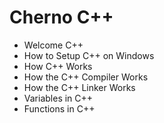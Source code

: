 # Cherno C++
 - Welcome C++
 - How to Setup C++ on Windows
 - How C++ Works
 - How the C++ Compiler Works
 - How the C++ Linker Works
 - Variables in C++
 - Functions in C++
